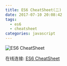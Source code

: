 ```yaml
---
title: ES6 CheatSheet(二)
date: 2017-07-10 20:08:42
tags: 
  - es6
  - cheatsheet
categories: javascript
---
```


![ES6 CheatSheet](/img/ES6-part-two.png)

在线连接: [ES6 CheatSheet](https://www.processon.com/mindmap/5ac2bf03e4b0cf24e965710c)
